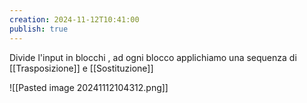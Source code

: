```yaml
---
creation: 2024-11-12T10:41:00
publish: true
---
```

Divide l'input in blocchi , ad ogni blocco applichiamo una sequenza di [[Trasposizione]] e [[Sostituzione]]

![[Pasted image 20241112104312.png]]

